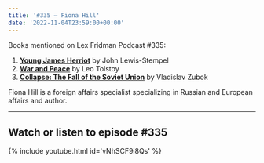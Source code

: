 ```yaml
---
title: '#335 – Fiona Hill'
date: '2022-11-04T23:59:00+00:00'
---
```


Books mentioned on Lex Fridman Podcast #335:

1. <b><a href="https://amzn.to/3Oidsxa" target="_blank" rel="sponsored noopener noreferrer">Young James Herriot</a></b> by John Lewis-Stempel
2. <b><a href="https://amzn.to/3hRmqVE" target="_blank" rel="sponsored noopener noreferrer">War and Peace</a></b> by Leo Tolstoy
3. <b><a href="https://amzn.to/3AnnG9J" target="_blank" rel="sponsored noopener noreferrer">Collapse: The Fall of the Soviet Union</a></b> by Vladislav Zubok

Fiona Hill is a foreign affairs specialist specializing in Russian and European affairs and author.

- - - - - -

## Watch or listen to episode #335

{% include youtube.html id='vNhSCF9i8Qs' %}